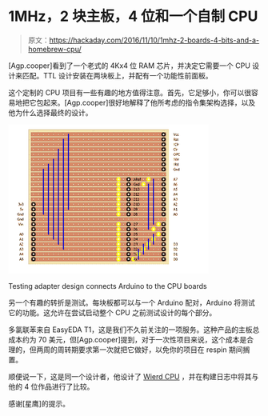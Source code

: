 # 1MHz，2 块主板，4 位和一个自制 CPU

> 原文：<https://hackaday.com/2016/11/10/1mhz-2-boards-4-bits-and-a-homebrew-cpu/>

[Agp.cooper]看到了一个老式的 4Kx4 位 RAM 芯片，并决定它需要一个 CPU 设计来匹配。TTL 设计安装在两块板上，并配有一个功能性前面板。

这个定制的 CPU 项目有一些有趣的地方值得注意。首先，它足够小，你可以很容易地把它包起来。[Agp.cooper]很好地解释了他所考虑的指令集架构选择，以及他为什么选择最终的设计。

[![arduino-testing-adapter-for-custom-cpu](img/f290e79c58ecbc9e69813947827f4974.png)](https://hackaday.com/wp-content/uploads/2016/11/arduino-testing-adapter-for-custom-cpu.png)

Testing adapter design connects Arduino to the CPU boards

另一个有趣的转折是测试。每块板都可以与一个 Arduino 配对，Arduino 将测试它的功能。这允许在尝试启动整个 CPU 之前测试设计的每个部分。

多氯联苯来自 EasyEDA T1，这是我们不久前关注的一项服务。这种产品的主板总成本约为 70 美元，但[Agp.cooper]提到，对于一次性项目来说，这个成本是合理的，但两周的周转期要求第一次就把它做好，以免你的项目在 respin 期间搁置。

顺便说一下，这是同一个设计者，他设计了 [Wierd CPU](https://hackaday.com/2016/08/06/weird-cpu/) ，并在构建日志中将其与他的 4 位作品进行了比较。

感谢[星鹰]的提示。